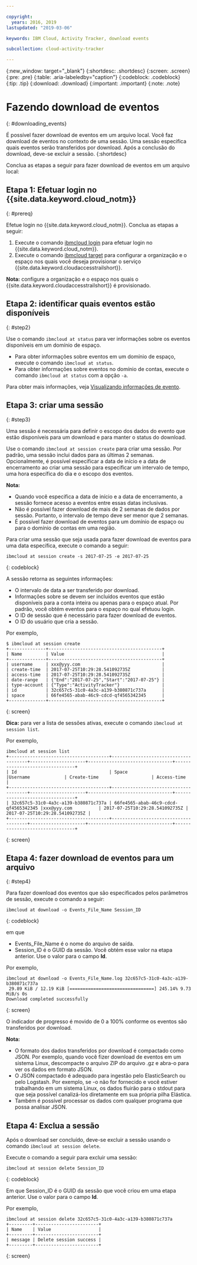 ```yaml
---

copyright:
  years: 2016, 2019
lastupdated: "2019-03-06"

keywords: IBM Cloud, Activity Tracker, download events

subcollection: cloud-activity-tracker

---
```


{:new_window: target="_blank"}
{:shortdesc: .shortdesc}
{:screen: .screen}
{:pre: .pre}
{:table: .aria-labeledby="caption"}
{:codeblock: .codeblock}
{:tip: .tip}
{:download: .download}
{:important: .important}
{:note: .note}


# Fazendo download de eventos
{: #downloading_events}

É possível fazer download de eventos em um arquivo local. Você faz download de eventos no contexto de uma sessão. Uma sessão especifica quais eventos serão transferidos por download. Após a conclusão do download, deve-se excluir a sessão.
{:shortdesc}

Conclua as etapas a seguir para fazer download de eventos em um arquivo local:

## Etapa 1: Efetuar login no {{site.data.keyword.cloud_notm}}
{: #prereq}

Efetue login no {{site.data.keyword.cloud_notm}}. Conclua
as etapas a seguir:

1. Execute o comando [ibmcloud login](/docs/cli/reference/ibmcloud?topic=cloud-cli-ibmcloud_cli#ibmcloud_login) para efetuar login no {{site.data.keyword.cloud_notm}}.
2. Execute o comando [ibmcloud target](/docs/cli/reference/ibmcloud?topic=cloud-cli-ibmcloud_cli#ibmcloud_target) para configurar a organização e o espaço nos quais você deseja provisionar o serviço {{site.data.keyword.cloudaccesstrailshort}}.

**Nota:** configure a organização e o espaço nos quais o {{site.data.keyword.cloudaccesstrailshort}} é provisionado.

## Etapa 2: identificar quais eventos estão disponíveis
{: #step2}

Use o comando `ibmcloud at status` para ver informações sobre os eventos disponíveis em um domínio de espaço.

* Para obter informações sobre eventos em um domínio de espaço, execute o comando `ibmcloud at status`.
* Para obter informações sobre eventos no domínio de contas, execute o comando `ibmcloud at status` com a opção `-a`.

Para obter mais informações, veja [Visualizando informações de evento](/docs/services/cloud-activity-tracker/how-to?topic=cloud-activity-tracker-viewing_event_status#viewing_event_status).
  


## Etapa 3: criar uma sessão
{: #step3}

Uma sessão é necessária para definir o escopo dos dados do evento que estão disponíveis para um download e para manter o status do download. 

Use o comando `ibmcloud at session create` para criar uma sessão. Por padrão, uma sessão inclui dados para as últimas 2 semanas.  Opcionalmente, é possível especificar a data de início e a data de encerramento ao criar uma sessão para especificar um intervalo de tempo, uma hora específica do dia e o escopo dos eventos. 

**Nota:** 

* Quando você especifica a data de início e a data de encerramento, a sessão fornece acesso a eventos entre essas datas inclusivas. 
* Não é possível fazer download de mais de 2 semanas de dados por sessão. Portanto, o intervalo de tempo deve ser menor que 2 semanas.
* É possível fazer download de eventos para um domínio de espaço ou para o domínio de contas em uma região.

Para criar uma sessão que seja usada para fazer download de eventos para uma data específica, execute o comando a seguir:

```
ibmcloud at session create -s 2017-07-25 -e 2017-07-25
```
{: codeblock}

A sessão retorna as seguintes informações:

* O intervalo de data a ser transferido por download.
* Informações sobre se devem ser incluídos eventos que estão disponíveis para a conta inteira ou apenas para o espaço atual. Por padrão, você obtém eventos para o espaço no qual efetuou login.
* O ID de sessão que é necessário para fazer download de eventos.
* O ID do usuário que cria a sessão.

Por
exemplo,

```
$ ibmcloud at session create
+--------------+-------------------------------------------+
| Name         | Value                                     |
+--------------+-------------------------------------------+
| username     | xxx@yyy.com                               |
| create-time  | 2017-07-25T10:29:28.541092735Z            |
| access-time  | 2017-07-25T10:29:28.541092735Z            |
| date-range   | {"End":"2017-07-25","Start":"2017-07-25"} |
| type-account | {"Type":"ActivityTracker"}                |
| id           | 32c657c5-31c0-4a3c-a139-b380871c737a      |
| space        | 66fe4565-abab-46c9-cdcd-qf4565342345      |
+--------------+-------------------------------------------+
```
{: screen}

**Dica:** para ver a lista de sessões ativas, execute o comando `ibmcloud at session list`.

Por
exemplo,

```
ibmcloud at session list
+--------------------------------------+--------------------------------------+---------------------+--------------------------------+--------------------------------+
| Id                                   | Space                                |Username             | Create-time                    | Access-time                    |
+--------------------------------------+--------------------------------------+---------------------+--------------------------------+--------------------------------+
| 32c657c5-31c0-4a3c-a139-b380871c737a | 66fe4565-abab-46c9-cdcd-qf4565342345 |xxx@yyy.com          | 2017-07-25T10:29:28.541092735Z | 2017-07-25T10:29:28.541092735Z |
+--------------------------------------+--------------------------------------+---------------------+--------------------------------+--------------------------------+
```
{: screen} 


## Etapa 4: fazer download de eventos para um arquivo
{: #step4}

Para fazer download dos eventos que são especificados pelos parâmetros de sessão, execute o comando a seguir:

```
ibmcloud at download -o Events_File_Name Session_ID
```
{: codeblock}

em que

* Events_File_Name é o nome do arquivo de saída.
* Session_ID é o GUID da sessão. Você obtém esse valor na etapa anterior. Use o valor para o campo **Id**.

Por
exemplo,

```
ibmcloud at download -o Events_File_Name.log 32c657c5-31c0-4a3c-a139-b380871c737a
 29.89 KiB / 12.19 KiB [================================] 245.14% 9.73 MiB/s 0s
Download completed successfully
```
{: screen}

O indicador de progresso é movido de 0 a 100% conforme os eventos são transferidos por download.

**Nota:** 

* O formato dos dados transferidos por download é compactado como JSON. Por exemplo, quando você fizer download de eventos em um sistema Linux, descompacte o arquivo ZIP do arquivo .gz e abra-o para ver os dados em formato JSON. 
* O JSON compactado é adequado para ingestão pelo ElasticSearch ou pelo Logstash. Por exemplo, se -o não for fornecido e você estiver trabalhando em um sistema Linux, os dados fluirão para o stdout para que seja possível canalizá-los diretamente em sua própria pilha Elástica.
* Também é possível processar os dados com qualquer programa que possa analisar JSON. 

## Etapa 4: Exclua a sessão

Após o download ser concluído, deve-se excluir a sessão usando o comando `ibmcloud at session delete`. 

Execute o comando a seguir para excluir uma sessão:

```
ibmcloud at session delete Session_ID
```
{: codeblock}

Em que Session_ID é o GUID da sessão que você criou em uma etapa anterior. Use o valor para o campo **Id**.

Por
exemplo,

```
ibmcloud at session delete 32c657c5-31c0-4a3c-a139-b380871c737a
+---------+------------------------+
| Name    | Value                  |
+---------+------------------------+
| message | Delete session success |
+---------+------------------------+
```
{: screen}




